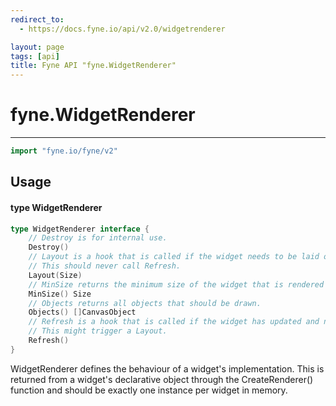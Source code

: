 ```yaml
---
redirect_to:
  - https://docs.fyne.io/api/v2.0/widgetrenderer

layout: page
tags: [api]
title: Fyne API "fyne.WidgetRenderer"
---
```



# fyne.WidgetRenderer
---
```go
import "fyne.io/fyne/v2"
```

## Usage

#### type WidgetRenderer

```go
type WidgetRenderer interface {
	// Destroy is for internal use.
	Destroy()
	// Layout is a hook that is called if the widget needs to be laid out.
	// This should never call Refresh.
	Layout(Size)
	// MinSize returns the minimum size of the widget that is rendered by this renderer.
	MinSize() Size
	// Objects returns all objects that should be drawn.
	Objects() []CanvasObject
	// Refresh is a hook that is called if the widget has updated and needs to be redrawn.
	// This might trigger a Layout.
	Refresh()
}
```

WidgetRenderer defines the behaviour of a widget's implementation. This is returned from a widget's declarative object through the CreateRenderer() function and should be exactly one instance per widget in memory.
